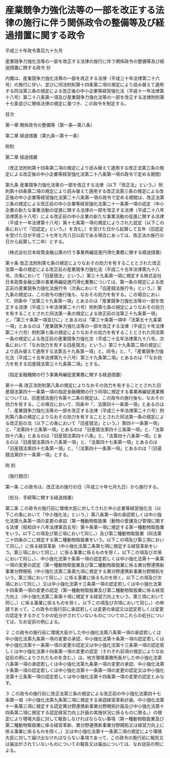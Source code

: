 # 産業競争力強化法等の一部を改正する法律の施行に伴う関係政令の整備等及び経過措置に関する政令

平成三十年政令第百九十九号

産業競争力強化法等の一部を改正する法律の施行に伴う関係政令の整備等及び経過措置に関する政令 抄

内閣は、産業競争力強化法等の一部を改正する法律（平成三十年法律第二十六号）の施行に伴い、並びに同法附則第十四条第二項の規定により読み替えて適用する同法第三条の規定による改正後の中小企業等経営強化法（平成十一年法律第十八号）第二十八条第一項及び産業競争力強化法等の一部を改正する法律附則第十七条並びに関係法律の規定に基づき、この政令を制定する。

目次

第一章 関係政令の整備等（第一条―第八条）

第二章 経過措置（第九条―第十一条）

附則

第二章 経過措置

（改正法附則第十四条第二項の規定により読み替えて適用する改正法第三条の規定による改正後の中小企業等経営強化法第二十八条第一項の政令で定める期間）

第九条 産業競争力強化法等の一部を改正する法律（以下「改正法」という。）附則第十四条第二項の規定により読み替えて適用する改正法第三条の規定による改正後の中小企業等経営強化法第二十八条第一項の政令で定める期間は、改正法第三条の規定による改正前の中小企業等経営強化法第二十一条第一項の認定（中小企業の新たな事業活動の促進に関する法律の一部を改正する法律（平成二十八年法律第五十八号）による改正前の中小企業の新たな事業活動の促進に関する法律（平成十一年法律第十八号）第十七条第一項の規定によりされた認定（以下この条において「旧認定」という。）を含む。）を受けた日から起算して五年（旧認定を受けた日が平成二十七年七月八日以前である場合にあっては、改正法の施行の日から起算して二年）とする。

（株式会社日本政策金融公庫の行う事業再編促進円滑化業務に関する経過措置）

第十条 改正法附則第七条の規定によりなおその効力を有することとされた改正法第一条の規定による改正前の産業競争力強化法（平成二十五年法律第九十八号。次条において「旧産競法」という。）第三十九条第一項に規定する株式会社日本政策金融公庫の事業再編促進円滑化業務については、第一条の規定による改正前の産業競争力強化法施行令（次条において「旧産競法施行令」という。）第九条の規定は、この政令の施行後も、なおその効力を有する。この場合において、同条中「法第三十九条第一項」とあるのは「産業競争力強化法等の一部を改正する法律（平成三十年法律第二十六号）附則第七条の規定によりなおその効力を有することとされた同法第一条の規定による改正前の法第三十九条第一項」と、「第三十条第一項並びに」とあるのは「第三十条第一項中「法第五十九条第一項」とあるのは「産業競争力強化法等の一部を改正する法律（平成三十年法律第二十六号）附則第七条の規定によりなおその効力を有することとされた同法第一条の規定による改正前の産業競争力強化法（平成二十五年法律第九十八号。次条において「なお効力を有する旧産競法」という。）第三十九条第二項の規定により読み替えて適用する法第五十九条第一項」と、同令」と、「、「産業競争力強化法（平成二十五年法律第九十八号）第三十九条第二項」とあるのは「「なお効力を有する旧産競法第三十九条第二項」とする。

（指定金融機関の行う事業再編促進業務に関する経過措置）

第十一条 改正法附則第八条の規定によりなおその効力を有することとされた旧産競法第四十一条第一項の指定金融機関の行う同項に規定する事業再編促進業務については、旧産競法施行令第十二条の規定は、この政令の施行後も、なおその効力を有する。この場合において、同条中「、法第四十一条第一項」とあるのは「、産業競争力強化法等の一部を改正する法律（平成三十年法律第二十六号）附則第八条の規定によりなおその効力を有することとされた同法第一条の規定による改正前の法（以下この条において「旧産競法」という。）第四十一条第一項」と、「法第四十三条第一項」とあるのは「旧産競法第四十三条第一項」と、「法第四十六条」とあるのは「旧産競法第四十六条」と、「法第四十八条第一項」とあるのは「旧産競法第四十八条第一項」と、「法第四十七条第一項」とあるのは「旧産競法第四十七条第一項」と、「（法第四十一条第一項」とあるのは「（旧産競法第四十一条第一項」とする。

附 則

（施行期日）

第一条 この政令は、改正法の施行の日（平成三十年七月九日）から施行する。

（処分、手続等に関する経過措置）

第二条 この政令の施行前に環境大臣に対してされた中小企業等経営強化法（以下この条において「中小強化法」という。）第八条第一項の承認若しくは中小強化法第九条第一項の変更の承認（第一種動物取扱業（動物の愛護及び管理に関する法律（昭和四十八年法律第百五号）第十条第一項に規定する第一種動物取扱業をいう。以下この項及び第三項において同じ。）及び第二種動物取扱業（同法第二十四条の二に規定する第二種動物取扱業をいう。以下この項及び第三項において同じ。）に係る経営革新（中小強化法第二条第七項に規定する経営革新をいう。第三項において同じ。）に係る事業に係るものを除く。以下この項及び次項において同じ。）、中小強化法第十条第一項の認定若しくは中小強化法第十一条第一項の変更の認定（第一種動物取扱業及び第二種動物取扱業に係る異分野連携新事業分野開拓（中小強化法第二条第九項に規定する異分野連携新事業分野開拓をいう。第三項において同じ。）に係る事業に係るものを除く。以下この項及び次項において同じ。）又は中小強化法第十三条第一項の認定若しくは中小強化法第十四条第一項の変更の認定（第一種動物取扱業及び第二種動物取扱業に係る経営力向上（中小強化法第二条第十項に規定する経営力向上をいう。第三項において同じ。）に係る事業に係るものを除く。以下この項及び次項において同じ。）の申請であって、この政令の施行前に承認若しくは変更の承認又は認定若しくは変更の認定をするかどうかの処分がされていないものについてのこれらの処分については、なお従前の例による。

２ この政令の施行前に環境大臣がした中小強化法第八条第一項の承認若しくは中小強化法第九条第一項の変更の承認、中小強化法第十条第一項の認定若しくは中小強化法第十一条第一項の変更の認定又は中小強化法第十三条第一項の認定若しくは中小強化法第十四条第一項の変更の認定（それぞれ前項の規定によりなお従前の例によりされたものを含む。）は、地方環境事務所長がした中小強化法第八条第一項の承認若しくは中小強化法第九条第一項の変更の承認、中小強化法第十条第一項の認定若しくは中小強化法第十一条第一項の変更の認定又は中小強化法第十三条第一項の認定若しくは中小強化法第十四条第一項の変更の認定とみなす。

３ この政令の施行前に改正法第三条の規定による改正前の中小強化法第四十七条第一項（中小強化法第九条第二項に規定する承認経営革新計画、中小強化法第十一条第三項に規定する認定異分野連携新事業分野開拓計画及び中小強化法第十四条第二項に規定する認定経営力向上計画の実施状況に係るものに限る。）の規定により環境大臣に対して報告しなければならない事項（第一種動物取扱業及び第二種動物取扱業に係る経営革新、異分野連携新事業分野開拓又は経営力向上に係る事業に係るものを除く。）又は中小強化法第十一条第二項の規定により環境大臣に対して届け出なければならない事項であって、この政令の施行前に報告又は届出がされていないものについての報告又は届出については、なお従前の例による。
